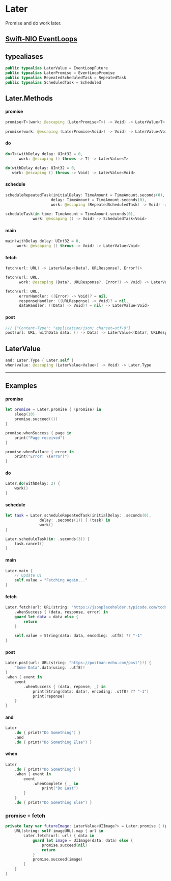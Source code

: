 # Later

Promise and do work later.

## [Swift-NIO EventLoops](https://github.com/apple/swift-nio#eventloops-and-eventloopgroups)

## typealiases
```swift
public typealias LaterValue = EventLoopFuture
public typealias LaterPromise = EventLoopPromise
public typealias RepeatedScheduledTask = RepeatedTask
public typealias ScheduledTask = Scheduled
```

## Later.Methods

#### promise

```swift
promise<T>(work: @escaping (LaterPromise<T>) -> Void) -> LaterValue<T>
    
promise(work: @escaping (LaterPromise<Void>) -> Void) -> LaterValue<Void>
```

#### do

```swift
do<T>(withDelay delay: UInt32 = 0,
      work: @escaping () throws -> T) -> LaterValue<T>

do(withDelay delay: UInt32 = 0,
   work: @escaping () throws -> Void) -> LaterValue<Void>
```

#### schedule

```swift
scheduleRepeatedTask(initialDelay: TimeAmount = TimeAmount.seconds(0),
                    delay: TimeAmount = TimeAmount.seconds(0),
                    work: @escaping (RepeatedScheduledTask) -> Void) -> RepeatedScheduledTask
                    
scheduleTask(in time: TimeAmount = TimeAmount.seconds(0),
            work: @escaping () -> Void) -> ScheduledTask<Void>
```

#### main

```swift
main(withDelay delay: UInt32 = 0,
     work: @escaping () throws -> Void) -> LaterValue<Void>
```

#### fetch

```swift
fetch(url: URL) -> LaterValue<(Data?, URLResponse?, Error?)>

fetch(url: URL,
      work: @escaping (Data?, URLResponse?, Error?) -> Void) -> LaterValue<Void>

fetch(url: URL,
      errorHandler: ((Error) -> Void)? = nil,
      responseHandler: ((URLResponse) -> Void)? = nil,
      dataHandler: ((Data) -> Void)? = nil) -> LaterValue<Void>
```

#### post

```swift
/// ["Content-Type": "application/json; charset=utf-8"]
post(url: URL, withData data: () -> Data) -> LaterValue<(Data?, URLResponse?, Error?)>
```

## LaterValue

```swift
and: Later.Type { Later.self }
when(value: @escaping (LaterValue<Value>) -> Void) -> Later.Type
```

****

## Examples

#### promise
```swift
let promise = Later.promise { (promise) in
    sleep(10)
    promise.succeed(())
}

promise.whenSuccess { page in
    print("Page received")
}

promise.whenFailure { error in
    print("Error: \(error)")
}
```

#### do
```swift
Later.do(withDelay: 2) {
    work()
}
```

#### schedule
```swift
let task = Later.scheduleRepeatedTask(initialDelay: .seconds(0),
               delay: .seconds(1)) { (task) in
               work()
}

Later.scheduleTask(in: .seconds(3)) {
    task.cancel()
}
```

#### main
```swift
Later.main { 
    // Update UI
    self.value = "Fetching Again..." 
}
```

#### fetch
```swift
Later.fetch(url: URL(string: "https://jsonplaceholder.typicode.com/todos/1")!)
    .whenSuccess { (data, response, error) in
    guard let data = data else {
        return
    }
    
    self.value = String(data: data, encoding: .utf8) ?? "-1"
}
```

#### post
```swift
Later.post(url: URL(string: "https://postman-echo.com/post")!) {
    "Some Data".data(using: .utf8)!
}
.when { event in
    event
        .whenSuccess { (data, reponse, _) in
            print(String(data: data!, encoding: .utf8) ?? "-1")
            print(reponse)
    }
}
```

#### and
```swift
Later
    .do { print("Do Something") }
    .and
    .do { print("Do Something Else") }
```

#### when
```swift
Later
    .do { print("Do Something") }
    .when { event in
        event
            .whenComplete { _ in
                print("Do Last")
        }
    }
    .do { print("Do Something Else") }
```

### promise + fetch
```swift
private lazy var futureImage: LaterValue<UIImage?> = Later.promise { (promise) in
    URL(string: self.imageURL).map { url in
        Later.fetch(url: url) { data in
            guard let image = UIImage(data: data) else {
                promise.succeed(nil)
                return
            }
            promise.succeed(image)
        }
    }
}
```
